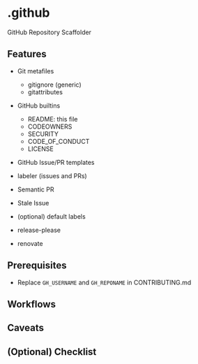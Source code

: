 # .github
GitHub Repository Scaffolder

## Features
- Git metafiles
  - gitignore (generic)
  - gitattributes
- GitHub builtins
  - README: this file
  - CODEOWNERS
  - SECURITY
  - CODE_OF_CONDUCT
  - LICENSE
- GitHub Issue/PR templates
- labeler (issues and PRs)
- Semantic PR
- Stale Issue
- (optional) default labels

- release-please
- renovate

## Prerequisites
- Replace `GH_USERNAME` and `GH_REPONAME` in CONTRIBUTING.md

## Workflows

## Caveats

## (Optional) Checklist
